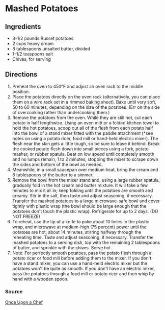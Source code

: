 # Mashed Potatoes

## Ingredients

- 3-1/2 pounds Russet potatoes
- 2 cups heavy cream
- 8 tablespoons unsalted butter, divided
- 1-1/2 teaspoons salt
- Chives, for serving

## Directions

1. Preheat the oven to 450°F and adjust an oven rack to the middle position.
1. Place the potatoes directly on the oven rack (alternatively, you can place
   them on a wire rack set in a rimmed baking sheet). Bake until very soft, 50
   to 60 minutes, depending on the size of the potatoes. (Err on the side of
   overcooking rather than undercooking them.)
1. Remove the potatoes from the oven. While they are still hot, cut each potato
   in half lengthwise. Using an oven mitt or a folded kitchen towel to hold the
   hot potatoes, scoop out all of the flesh from each potato half into the bowl
   of a stand mixer fitted with the paddle attachment (\*see notes on using a
   potato ricer, food mill or hand-held electric mixer). The flesh near the
   skin gets a little tough, so be sure to leave it behind. Break the cooked
   potato flesh down into small pieces using a fork, potato masher, or rubber
   spatula. Beat on low speed until completely smooth and no lumps remain, 1 to
   2 minutes, stopping the mixer to scrape down the sides and bottom of the
   bowl as needed.
1. Meanwhile, in a small saucepan over medium heat, bring the cream and 6
   tablespoons of the butter to a simmer.
1. Remove the bowl from the mixer stand and, using a large rubber spatula,
   gradually fold in the hot cream and butter mixture. It will take a few
   minutes to mix it all in; keep folding until the potatoes are smooth and
   creamy. Stir in the salt, then taste and adjust seasoning, if necessary.
   Transfer the mashed potatoes to a large microwave-safe bowl and cover
   tightly with plastic wrap (the bowl should be large enough that the potatoes
   don't touch the plastic wrap). Refrigerate for up to 2 days. (DO NOT FREEZE)
1. To reheat, use the tip of a knife to poke about 10 holes in the plastic
   wrap, and microwave at medium-high (75 percent) power until the potatoes are
   hot, about 14 minutes, stirring halfway through the reheating time. Taste
   and adjust seasoning, if necessary. Transfer the mashed potatoes to a
   serving dish, top with the remaining 2 tablespoons of butter, and sprinkle
   with the chives. Serve hot.
1. Note: For perfectly smooth potatoes, pass the potato flesh through a potato
   ricer or food mill before adding them to the mixer. If you don't have a
   stand mixer, you can use a hand-held electric mixer but the potatoes won't
   be quite as smooth. If you don't have an electric mixer, pass the potatoes
   through a food mill or potato ricer and then whip by hand with a wooden
   spoon.

### Source

[Once Upon a Chef](https://www.onceuponachef.com/recipes/creamy-make-ahead-mashed-potatoes.html#tabrecipe)
